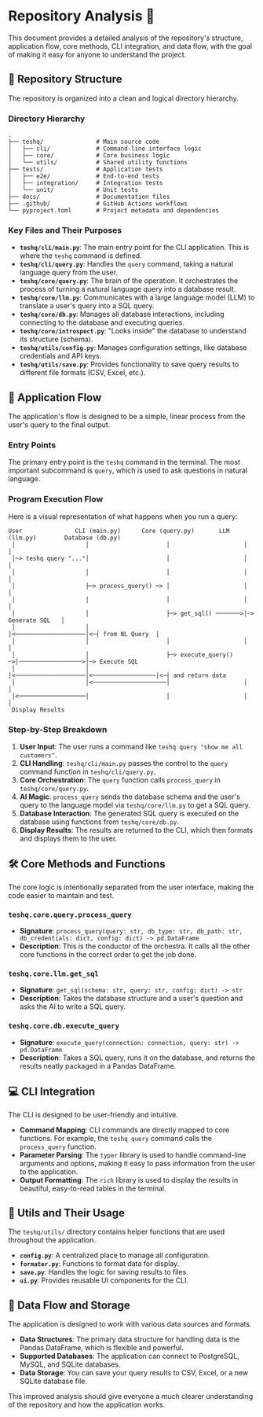 # Repository Analysis 🚀

This document provides a detailed analysis of the repository's structure, application flow, core methods, CLI integration, and data flow, with the goal of making it easy for anyone to understand the project.

## 📂 Repository Structure

The repository is organized into a clean and logical directory hierarchy.

### Directory Hierarchy

```
.
├── teshq/               # Main source code
│   ├── cli/             # Command-line interface logic
│   ├── core/            # Core business logic
│   └── utils/           # Shared utility functions
├── tests/               # Application tests
│   ├── e2e/             # End-to-end tests
│   ├── integration/     # Integration tests
│   └── unit/            # Unit tests
├── docs/                # Documentation files
├── .github/             # GitHub Actions workflows
└── pyproject.toml       # Project metadata and dependencies
```

### Key Files and Their Purposes

- **`teshq/cli/main.py`**: The main entry point for the CLI application. This is where the `teshq` command is defined.
- **`teshq/cli/query.py`**: Handles the `query` command, taking a natural language query from the user.
- **`teshq/core/query.py`**: The brain of the operation. It orchestrates the process of turning a natural language query into a database result.
- **`teshq/core/llm.py`**: Communicates with a large language model (LLM) to translate a user's query into a SQL query.
- **`teshq/core/db.py`**: Manages all database interactions, including connecting to the database and executing queries.
- **`teshq/core/introspect.py`**: "Looks inside" the database to understand its structure (schema).
- **`teshq/utils/config.py`**: Manages configuration settings, like database credentials and API keys.
- **`teshq/utils/save.py`**: Provides functionality to save query results to different file formats (CSV, Excel, etc.).

## 🌊 Application Flow

The application's flow is designed to be a simple, linear process from the user's query to the final output.

### Entry Points

The primary entry point is the `teshq` command in the terminal. The most important subcommand is `query`, which is used to ask questions in natural language.

### Program Execution Flow

Here is a visual representation of what happens when you run a query:

```
User               CLI (main.py)      Core (query.py)       LLM (llm.py)        Database (db.py)
 │                    │                      │                     │                    │
 │─> teshq query "..."│                      │                     │                    │
 │                    │                      │                     │                    │
 │                    ├─> process_query() ─> │                     │                    │
 │                    │                      │                     │                    │
 │                    │                      ├─> get_sql() ───────>│─> Generate SQL   │
 │                    │                      │<────────────────────│<─┤ from NL Query  │
 │                    │                      │                     │                    │
 │                    │                      ├─> execute_query() ─>│──────────────────>│─> Execute SQL
 │                    │                      │<────────────────────│<──────────────────│<─┤ and return data
 │                    │<─────────────────────│                     │                    │
 │<───────────────────│                      │                     │                    │
 Display Results
```

### Step-by-Step Breakdown

1.  **User Input**: The user runs a command like `teshq query "show me all customers"`.
2.  **CLI Handling**: `teshq/cli/main.py` passes the control to the `query` command function in `teshq/cli/query.py`.
3.  **Core Orchestration**: The `query` function calls `process_query` in `teshq/core/query.py`.
4.  **AI Magic**: `process_query` sends the database schema and the user's query to the language model via `teshq/core/llm.py` to get a SQL query.
5.  **Database Interaction**: The generated SQL query is executed on the database using functions from `teshq/core/db.py`.
6.  **Display Results**: The results are returned to the CLI, which then formats and displays them to the user.

## 🛠️ Core Methods and Functions

The core logic is intentionally separated from the user interface, making the code easier to maintain and test.

### `teshq.core.query.process_query`

- **Signature**: `process_query(query: str, db_type: str, db_path: str, db_credentials: dict, config: dict) -> pd.DataFrame`
- **Description**: This is the conductor of the orchestra. It calls all the other core functions in the correct order to get the job done.

### `teshq.core.llm.get_sql`

- **Signature**: `get_sql(schema: str, query: str, config: dict) -> str`
- **Description**: Takes the database structure and a user's question and asks the AI to write a SQL query.

### `teshq.core.db.execute_query`

- **Signature**: `execute_query(connection: connection, query: str) -> pd.DataFrame`
- **Description**: Takes a SQL query, runs it on the database, and returns the results neatly packaged in a Pandas DataFrame.

## 💻 CLI Integration

The CLI is designed to be user-friendly and intuitive.

- **Command Mapping**: CLI commands are directly mapped to core functions. For example, the `teshq query` command calls the `process_query` function.
- **Parameter Parsing**: The `typer` library is used to handle command-line arguments and options, making it easy to pass information from the user to the application.
- **Output Formatting**: The `rich` library is used to display the results in beautiful, easy-to-read tables in the terminal.

## 🔧 Utils and Their Usage

The `teshq/utils/` directory contains helper functions that are used throughout the application.

- **`config.py`**: A centralized place to manage all configuration.
- **`formater.py`**: Functions to format data for display.
- **`save.py`**: Handles the logic for saving results to files.
- **`ui.py`**: Provides reusable UI components for the CLI.

## 💾 Data Flow and Storage

The application is designed to work with various data sources and formats.

- **Data Structures**: The primary data structure for handling data is the Pandas DataFrame, which is flexible and powerful.
- **Supported Databases**: The application can connect to PostgreSQL, MySQL, and SQLite databases.
- **Data Storage**: You can save your query results to CSV, Excel, or a new SQLite database file.

This improved analysis should give everyone a much clearer understanding of the repository and how the application works.
